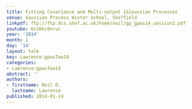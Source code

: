 ```yaml
---
title: Fitting Covariance and Multi-output {G}aussian Processes
venue: Gaussian Process Winter School, Sheffield
linkpdf: ftp://ftp.dcs.shef.ac.uk/home/neil/gp_gpws14_session2.pdf
youtube: 6ziKkc0nruc
year: '2014'
month: 1
day: '14'
layout: talk
key: Lawrence:gpwsTwo14
categories:
- Lawrence:gpwsTwo14
abstract: ''
authors:
- firstname: Neil D.
  lastname: Lawrence
published: 2014-01-14
---
```

